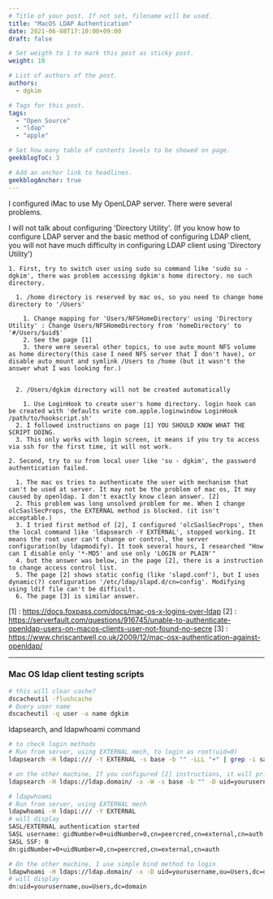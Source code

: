 ```yaml
---
# Title of your post. If not set, filename will be used.
title: "MacOS LDAP Authentication"
date: 2021-06-08T17:10:00+09:00
draft: false

# Set weigth to 1 to mark this post as sticky post.
weight: 10

# List of authors of the post.
authors:
  - dgkim

# Tags for this post.
tags:
  - "Open Source"
  - "ldap"
  - "apple"

# Set how many table of contents levels to be showed on page.
geekblogToC: 3

# Add an anchor link to headlines.
geekblogAnchor: true
---
```


I configured iMac to use My OpenLDAP server. There were several problems.

I will not talk about configuring 'Directory Utility'. (If you know how to configure LDAP server and the basic method of configuring LDAP client, you will not have much difficulty in configuring LDAP client using 'Directory Utility')

 	1. First, try to switch user using sudo su command like 'sudo su - dgkim', there was problem accessing dgkim's home directory. no such directory.

 	  1. /home directory is reserved by mac os, so you need to change home directory to '/Users'

 	    1. Change mapping for 'Users/NFSHomeDirectory' using 'Directory Utility' : Change Users/NFSHomeDirectory from 'homeDirectory' to '#/Users/$uid$'
 	    2. See the page [1]
 	    3. there were several other topics, to use auto_mount NFS volume as home directory(this case I need NFS server that I don't have), or disable auto_mount and symlink /Users to /home (but it wasn't the answer what I was looking for.)


 	  2. /Users/dgkim directory will not be created automatically

 	    1. Use LoginHook to create user's home directory. login hook can be created with 'defaults write com.apple.loginwindow LoginHook /path/to/hookscript.sh'
   	  2. I followed instructions on page [1] YOU SHOULD KNOW WHAT THE SCRIPT DOING.
   	  3. This only works with login screen, it means if you try to access via ssh for the first time, it will not work.

 	2. Second, try to su from local user like 'su - dgkim', the password authentication failed.

 	  1. The mac os tries to authenticate the user with mechanism that can't be used at server. It may not be the problem of mac os, It may caused by openldap. I don't exactly know clean answer. [2]
 	  2. This problem was long unsolved problem for me. When I change olcSaslSecProps, the EXTERNAL method is blocked. (it isn't acceptable.)
 	  3. I tried first method of [2], I configured 'olcSaslSecProps', then the local command like 'ldapsearch -Y EXTERNAL', stopped working. It means the root user can't change or control, the server configuration(by ldapmodify). It took several hours, I researched "How can I disable only '*-MD5' and use only 'LOGIN or PLAIN'"
 	  4. but the answer was below, in the page [2], there is a instruction to change access control list.
 	  5. The page [2] shows static config (like 'slapd.conf'), but I uses dynamic(?) configuration '/etc/ldap/slapd.d/cn=config'. Modifying using ldif file can't be difficult.
 	  6. The page [3] is similar answer.

[1] : https://docs.foxpass.com/docs/mac-os-x-logins-over-ldap
[2] : https://serverfault.com/questions/916745/unable-to-authenticate-openldap-users-on-macos-clients-user-not-found-no-secre
[3] : https://www.chriscantwell.co.uk/2009/12/mac-osx-authentication-against-openldap/

<hr>

### Mac OS ldap client testing scripts

```bash
# this will clear cache?
dscacheutil -flushcache
# Query user name
dscacheutil -q user -a name dgkim
```

ldapsearch, and ldapwhoami command

```bash
# to check login methods
# Run from server, using EXTERNAL mech, to login as root(uid=0)
ldapsearch -H ldapi:/// -Y EXTERNAL -s base -b "" -LLL "+" | grep -i sasl

# on the other machine, If you configured [2] instructions, it will print nothing
ldapsearch -H ldaps://ldap.domain/ -x -W -s base -b "" -D uid=yourusername,ou=Users,dc=domain -LLL "+" | grep -i sasl
```

```bash
# ldapwhoami
# Run from server, using EXTERNAL mech
ldapwhoami -H ldapi:/// -Y EXTERNAL
# will display 
SASL/EXTERNAL authentication started
SASL username: gidNumber=0+uidNumber=0,cn=peercred,cn=external,cn=auth
SASL SSF: 0
dn:gidNumber=0+uidNumber=0,cn=peercred,cn=external,cn=auth

# On the other machine, I use simple bind method to login
ldapwhoami -H ldaps://ldap.domain/ -x -D uid=yourusername,ou=Users,dc=domain -W
# will display
dn:uid=yourusername,ou=Users,dc=domain
```

